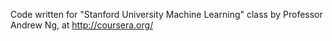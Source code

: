 Code written for "Stanford University Machine Learning" class by Professor Andrew Ng, at http://coursera.org/

